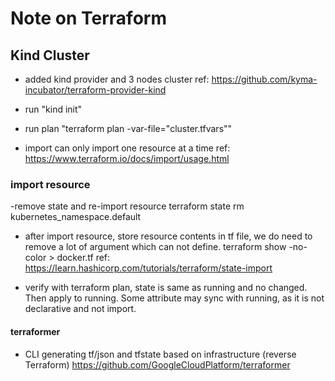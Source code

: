 # Note on Terraform 

## Kind Cluster
- added kind provider and 3 nodes cluster
ref:
https://github.com/kyma-incubator/terraform-provider-kind

- run "kind init"
- run plan "terraform plan -var-file="cluster.tfvars""
- import can only import one resource at a time
ref:
https://www.terraform.io/docs/import/usage.html

### import resource
-remove state and re-import resource
 terraform state rm kubernetes_namespace.default

- after import resource, store resource contents in tf file, we do need to remove a lot of argument which can not define.
    terraform show -no-color > docker.tf
    ref:
    https://learn.hashicorp.com/tutorials/terraform/state-import

- verify with terraform plan, state is same as running and no changed. Then apply to running. Some attribute may sync with running, as it is not declarative and not import.

#### terraformer
- CLI generating tf/json and tfstate based on infrastructure (reverse Terraform)
https://github.com/GoogleCloudPlatform/terraformer
